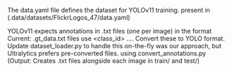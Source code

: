 The data.yaml file defines the dataset for YOLOv11 training.
present in (.data/datasets/FlickrLogos_47/data.yaml)

YOLOv11 expects annotations in .txt files (one per image) in the format
Current: .gt_data.txt files use <x1> <y1> <x2> <y2> <class_id> ....
Convert these to YOLO format. Update dataset_loader.py to handle this on-the-fly was our approach, but Ultralytics prefers pre-converted files. using convert_annotations.py (Output: Creates .txt files alongside each image in train/ and test/)
